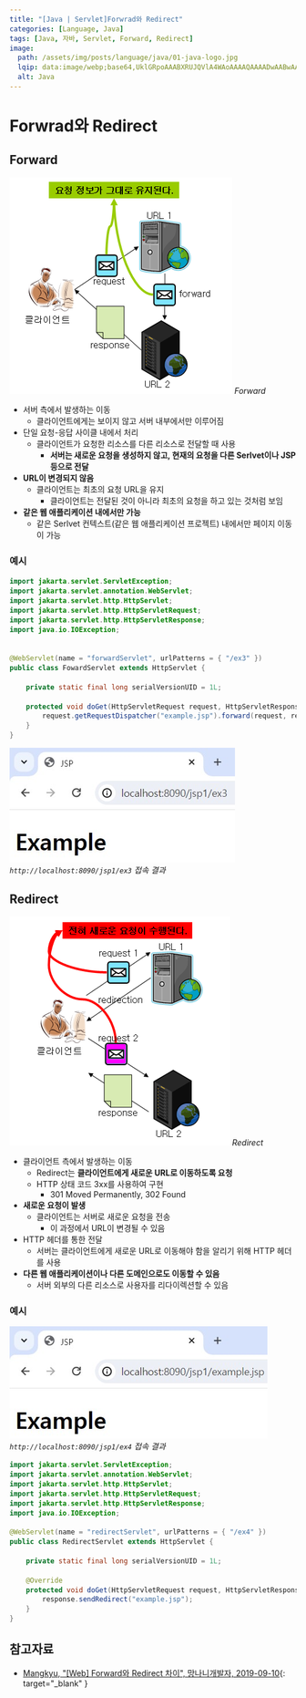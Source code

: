 ```yaml
---
title: "[Java | Servlet]Forwrad와 Redirect"
categories: [Language, Java]
tags: [Java, 자바, Servlet, Forward, Redirect]
image:
  path: /assets/img/posts/language/java/01-java-logo.jpg
  lqip: data:image/webp;base64,UklGRpoAAABXRUJQVlA4WAoAAAAQAAAADwAABwAAQUxQSDIAAAARL0AmbZurmr57yyIiqE8oiG0bejIYEQTgqiDA9vqnsUSI6H+oAERp2HZ65qP/VIAWAFZQOCBCAAAA8AEAnQEqEAAIAAVAfCWkAALp8sF8rgRgAP7o9FDvMCkMde9PK7euH5M1m6VWoDXf2FkP3BqV0ZYbO6NA/VFIAAAA
  alt: Java
---
```


# Forwrad와 Redirect

## Forward

![01-forward](/assets/img/posts/language/java/servlet/forward-and-redirect/01-forward.jpg)
*Forward*

- 서버 측에서 발생하는 이동
  + 클라이언트에게는 보이지 않고 서버 내부에서만 이루어짐
- 단일 요청-응답 사이클 내에서 처리
  + 클라이언트가 요청한 리소스를 다른 리소스로 전달할 때 사용
    * **서버는 새로운 요청을 생성하지 않고, 현재의 요청을 다른 Serlvet이나 JSP 등으로 전달**
- **URL이 변경되지 않음**
  + 클라이언트는 최초의 요청 URL을 유지
    * 클라이언트는 전달된 것이 아니라 최초의 요청을 하고 있는 것처럼 보임
- **같은 웹 애플리케이션 내에서만 가능**
  + 같은 Serlvet 컨텍스트(같은 웹 애플리케이션 프로젝트) 내에서만 페이지 이동이 가능

### 예시

```java
import jakarta.servlet.ServletException;
import jakarta.servlet.annotation.WebServlet;
import jakarta.servlet.http.HttpServlet;
import jakarta.servlet.http.HttpServletRequest;
import jakarta.servlet.http.HttpServletResponse;
import java.io.IOException;


@WebServlet(name = "forwardServlet", urlPatterns = { "/ex3" })
public class FowardServlet extends HttpServlet {

    private static final long serialVersionUID = 1L;

    protected void doGet(HttpServletRequest request, HttpServletResponse response) throws ServletException, IOException {
        request.getRequestDispatcher("example.jsp").forward(request, response);
    }
}
```

![02-ex-forward](/assets/img/posts/language/java/servlet/forward-and-redirect/02-ex-forward.jpg)
*`http://localhost:8090/jsp1/ex3` 접속 결과*

## Redirect

![03-redirect](/assets/img/posts/language/java/servlet/forward-and-redirect/03-redirect.jpg)
*Redirect*

- 클라이언트 측에서 발생하는 이동
  + Redirect는 **클라이언트에게 새로운 URL로 이동하도록 요청**
  + HTTP 상태 코드 3xx를 사용하여 구현
    * 301 Moved Permanently, 302 Found
- **새로운 요청이 발생**
  + 클라이언트는 서버로 새로운 요청을 전송
    * 이 과정에서 URL이 변경될 수 있음
- HTTP 헤더를 통한 전달
  + 서버는 클라이언트에게 새로운 URL로 이동해야 함을 알리기 위해 HTTP 헤더를 사용
- **다른 웹 애플리케이션이나 다른 도메인으로도 이동할 수 있음**
  + 서버 외부의 다른 리소스로 사용자를 리다이렉션할 수 있음

### 예시

![04-ex-redirect](/assets/img/posts/language/java/servlet/forward-and-redirect/04-ex-redirect.jpg)
*`http://localhost:8090/jsp1/ex4` 접속 결과*

```java
import jakarta.servlet.ServletException;
import jakarta.servlet.annotation.WebServlet;
import jakarta.servlet.http.HttpServlet;
import jakarta.servlet.http.HttpServletRequest;
import jakarta.servlet.http.HttpServletResponse;
import java.io.IOException;

@WebServlet(name = "redirectServlet", urlPatterns = { "/ex4" })
public class RedirectServlet extends HttpServlet {

    private static final long serialVersionUID = 1L;

    @Override
    protected void doGet(HttpServletRequest request, HttpServletResponse response) throws ServletException, IOException {
        response.sendRedirect("example.jsp");
    }
}
```

## 참고자료

- [Mangkyu, "[Web] Forward와 Redirect 차이", 망나니개발자, 2019-09-10](https://mangkyu.tistory.com/51){: target="_blank" }